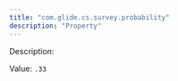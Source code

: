```yaml
---
title: "com.glide.cs.survey.probability"
description: "Property"
---
```


Description: 

Value: `.33`
